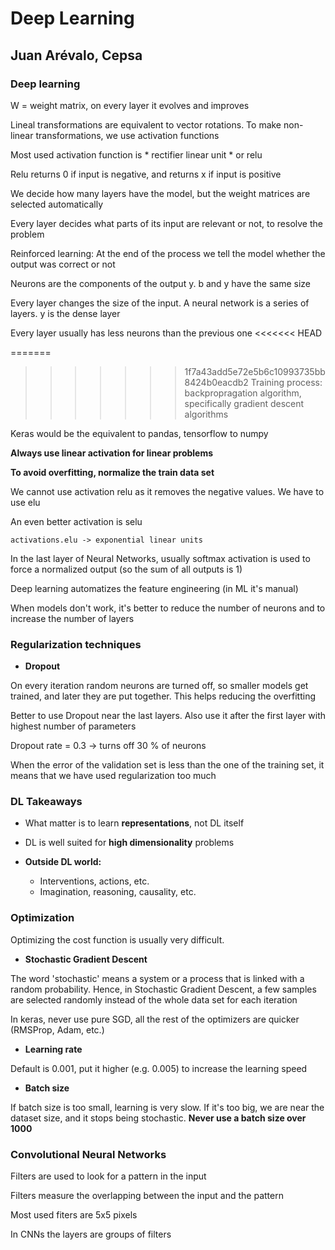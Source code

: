 # Deep Learning
## Juan Arévalo, Cepsa

### Deep learning

W = weight matrix, on every layer it evolves and improves

Lineal transformations are equivalent to vector rotations. To make non-linear transformations, we use activation functions

Most used activation function is * rectifier linear unit * or relu

Relu returns 0 if input is negative, and returns x if input is positive

We decide how many layers have the model, but the weight matrices are selected automatically

Every layer decides what parts of its input are relevant or not, to resolve the problem

Reinforced learning: At the end of the process we tell the model whether the output was correct or not

Neurons are the components of the output y. b and y have the same size

Every layer changes the size of the input. A neural network is a series of layers. y is the dense layer

Every layer usually has less neurons than the previous one
<<<<<<< HEAD

=======
  
>>>>>>> 1f7a43add5e72e5b6c10993735bb8424b0eacdb2
Training process: backpropragation algorithm, specifically gradient descent algorithms

Keras would be the equivalent to pandas, tensorflow to numpy

**Always use linear activation for linear  problems**

**To avoid overfitting, normalize the train data set**

We cannot use activation relu as it removes the negative values. We have to use elu

An even better activation is selu

```
activations.elu -> exponential linear units
```

In the last layer of Neural Networks, usually softmax activation is used to force a normalized output (so the sum of all outputs is 1)

Deep learning automatizes the feature engineering (in ML it's manual)

When models don't work, it's better to reduce the number of neurons and to increase the number of layers

### Regularization techniques

* **Dropout**

On every iteration random neurons are turned off, so smaller models get trained, and later they are put together. This helps reducing the overfitting

Better to use Dropout near the last layers. Also use it after the first layer with highest number of parameters

Dropout rate = 0.3 -> turns off 30 % of neurons

When the error of the validation set is less than the one of the training set, it means that we have used regularization too much

### DL Takeaways

* What matter is to learn **representations**, not DL itself

* DL is well suited for **high dimensionality** problems

* **Outside DL world:**
  * Interventions, actions, etc.
  * Imagination, reasoning, causality, etc.

### Optimization

Optimizing the cost function is usually very difficult.

* **Stochastic Gradient Descent**

The word 'stochastic' means a system or a process that is linked with a random probability. Hence, in Stochastic Gradient Descent, a few samples are selected randomly instead of the whole data set for each iteration

In keras, never use pure SGD, all the rest of the optimizers are quicker (RMSProp, Adam, etc.)

* **Learning rate**

Default is 0.001, put it higher (e.g. 0.005) to increase the learning speed

* **Batch size**

If batch size is too small, learning is very slow. If it's too big, we are near the dataset size, and it stops being stochastic. **Never use a batch size over 1000**

### Convolutional Neural Networks

Filters are used to look for a pattern in the input

Filters measure the overlapping between the input and the pattern

Most used fiters are 5x5 pixels

In CNNs the layers are groups of filters
